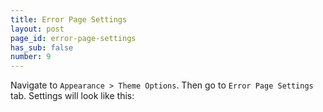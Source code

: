 ```yaml
---
title: Error Page Settings
layout: post
page_id: error-page-settings
has_sub: false
number: 9
---
```


Navigate to `Appearance > Theme Options`. Then go to `Error Page Settings` tab. Settings will look like this:

<img alt="" src="{{ 'assets/images/koncreate_theme/error/error-1.jpg' | relative_url }}">


<img alt="" src="{{ 'assets/images/koncreate_theme/error/error-2.jpg' | relative_url }}">


